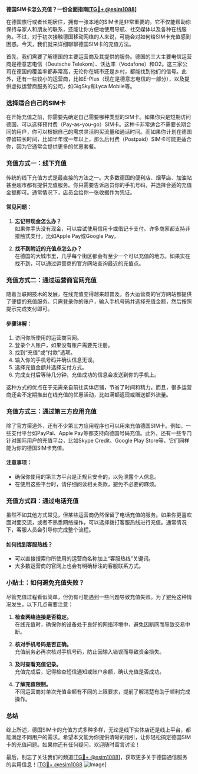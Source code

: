 **德国SIM卡怎么充值？一份全面指南[[TG💪+ @esim1088](https://t.me/s/esim1088)]**

在德国旅行或者长期居住，拥有一张本地的SIM卡是非常重要的。它不仅能帮助你保持与家人和朋友的联系，还能让你方便地使用导航、社交媒体以及各种在线服务。不过，对于初次接触德国移动网络的人来说，可能会对如何给SIM卡充值感到困惑。今天，我们就来详细聊聊德国SIM卡的充值方法。

首先，我们需要了解德国的主要运营商及其提供的服务。德国的三大主要电信运营商是德意志电信（Deutsche Telekom）、沃达丰（Vodafone）和O2。这三家公司在德国的覆盖率都非常高，无论你在城市还是乡村，都能找到他们的信号。此外，还有一些较小的运营商，比如E-Plus（现在是德意志电信的一部分），以及提供虚拟运营商服务的公司，如GigSky和Lyca Mobile等。

### 选择适合自己的SIM卡

在开始充值之前，你需要先确定自己需要哪种类型的SIM卡。如果你只是短期访问德国，可以选择预付费（Pay-as-you-go）SIM卡。这种卡非常适合不需要长期合同的用户，你可以根据自己的需求灵活购买流量和通话时间。而如果你计划在德国停留较长时间，比如半年或一年以上，那么后付费（Postpaid）SIM卡可能更适合你，因为它通常会提供更多的优惠套餐。

### 充值方式一：线下充值

传统的线下充值方式是最直接的方法之一。大多数德国的便利店、烟草店、加油站甚至超市都有提供充值服务。你只需要告诉店员你的手机号码，并选择合适的充值金额即可。通常情况下，店员会给你一张收据作为凭证。

#### 常见问题：
1. **忘记带现金怎么办？**  
   如果你手头没有现金，可以尝试使用信用卡或借记卡支付。许多商家都支持非接触式支付，比如Apple Pay或Google Pay。
   
2. **找不到附近的充值点怎么办？**  
   在德国的大城市里，几乎每个街区都会有至少一个可以充值的地方。如果实在找不到，可以通过运营商的官方网站查询最近的充值点。

### 充值方式二：通过运营商官网充值

随着互联网技术的发展，在线充值变得越来越普及。各大运营商的官方网站都提供了便捷的充值服务。只需登录你的账户，输入手机号码并选择充值金额，然后按照提示完成支付即可。

#### 步骤详解：
1. 访问你所使用的运营商官网。
2. 登录个人账户，如果没有账户需要先注册。
3. 找到“充值”或“付款”选项。
4. 输入你的手机号码并确认信息无误。
5. 选择充值金额并选择支付方式。
6. 完成支付后等待几分钟，充值成功的信息会发送到你的手机上。

这种方式的优点在于无需亲自前往实体店铺，节省了时间和精力。而且，很多运营商还会不定期推出在线充值的优惠活动，比如满额返现或赠送额外流量。

### 充值方式三：通过第三方应用充值

除了官方渠道外，还有不少第三方应用程序也可以用来充值德国SIM卡。例如，一些支付平台如PayPal、Apple Pay等都支持向德国号码充值。此外，还有一些专门针对国际用户的充值平台，比如Skype Credit、Google Play Store等，它们同样能为你的德国SIM卡充值。

#### 注意事项：
- 确保你使用的第三方平台是正规且安全的，以免泄露个人信息。
- 在使用这些平台时，请仔细阅读相关条款，避免不必要的麻烦。

### 充值方式四：通过电话充值

虽然不如其他方式常见，但某些运营商仍然保留了电话充值的服务。如果你更喜欢面对面交流，或者不熟悉网络操作，可以选择拨打客服热线进行充值。通常情况下，客服人员会引导你完成整个流程。

#### 如何找到客服热线？
- 可以直接搜索你所使用的运营商名称加上“客服热线”关键词。
- 大多数运营商的官网上也会有明确标注的客服联系方式。

### 小贴士：如何避免充值失败？

尽管充值过程看似简单，但仍有可能遇到一些问题导致充值失败。为了避免这种情况发生，以下几点需要注意：

1. **检查网络连接是否稳定。**  
   在线充值时，确保你的设备处于良好的网络环境中，避免因断网而导致交易中断。

2. **核对手机号码是否正确。**  
   充值前务必再次核对手机号码，防止因输入错误而导致资金损失。

3. **及时查看充值记录。**  
   充值完成后，记得检查短信通知或账户余额，确认充值是否成功。

4. **了解充值限制。**  
   不同运营商对单次充值金额有不同的上限要求，提前了解清楚有助于顺利完成操作。

### 总结

综上所述，德国SIM卡的充值方式多种多样，无论是线下实体店还是线上平台，都能满足不同用户的需求。希望本文能为你提供清晰的指引，让你轻松搞定德国SIM卡的充值问题。如果你还有任何疑问，欢迎随时留言讨论！

最后，别忘了关注我们的频道[[TG💪+ @esim1088](https://t.me/s/esim1088)]，获取更多关于德国通信服务的实用信息！[[TG💪+ @esim1088](https://t.me/s/esim1088) ![Image](https://i.postimg.cc/4NQfJmqS/Snipaste-2025-05-13-00-14-12.png)]